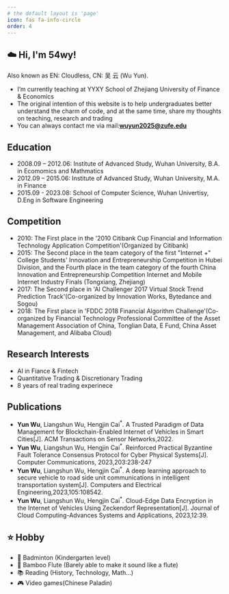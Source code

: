 ```yaml
---
# the default layout is 'page'
icon: fas fa-info-circle
order: 4
---
```



## ☁️ Hi, I'm 54wy!
Also known as EN: Cloudless, CN: 吴 云 (Wu Yun).

- I’m currently teaching at YYXY School of Zhejiang University of Finance & Economics
- The original intention of this website is to help undergraduates better understand the charm of code, and at the same time, share my thoughts on teaching, research and trading
- You can always contact me via mail:**wuyun2025@zufe.edu**


<!-- Education -->
## Education

- 2008.09 – 2012.06: Institute of Advanced Study, Wuhan University, B.A. in Ecomomics and Mathmatics 
- 2012.09 – 2015.06: Institute of Advanced Study, Wuhan University, M.A. in Finance
- 2015.09 - 2023.08: School of Computer Science, Wuhan Univertisy, D.Eng in Software Engineering


<!-- Competition -->
## Competition

- 2010: The First place in the '2010 Citibank Cup Financial and Information Technology Application Competition'(Organized by Citibank) 
- 2015: The Second place in the team category of the first "Internet +" College Students' Innovation and Entrepreneurship Competition in Hubei Division, and the Fourth place in the team category of the fourth China Innovation and Entrepreneurship Competition Internet and Mobile Internet Industry Finals (Tongxiang, Zhejiang)
- 2017: The Second place in 'AI Challenger 2017 Virtual Stock Trend Prediction Track'(Co-organized by Innovation Works, Bytedance and Sogou)
- 2018: The First place in 'FDDC 2018 Financial Algorithm Challenge'(Co-organized by Financial Technology Professional Committee of the Asset Management Association of China, Tonglian Data, E Fund, China Asset Management, and Alibaba Cloud)


<!-- Research Interests -->
## Research Interests

- AI in Fiance & Fintech 
- Quantitative Trading & Discretionary Trading
- 8 years of real trading experinece


<!-- Publications -->
## Publications

- **Yun Wu**, Liangshun Wu, Hengjin Cai<sup>*</sup>. A Trusted Paradigm of Data Management for Blockchain-Enabled Internet of Vehicles in Smart Cities[J]. ACM Transactions on Sensor Networks,2022.
- **Yun Wu**, Liangshun Wu, Hengjin Cai<sup>*</sup>. Reinforced Practical Byzantine Fault Tolerance Consensus Protocol for Cyber Physical Systems[J]. Computer Communications, 2023,203:238-247
- **Yun Wu**, Liangshun Wu, Hengjin Cai<sup>*</sup>. A deep learning approach to secure vehicle to road side unit communications in intelligent transportation system[J]. Computers and Electrical Engineering,2023,105:108542. 
- **Yun Wu**, Liangshun Wu, Hengjin Cai<sup>*</sup>. Cloud-Edge Data Encryption in the Internet of Vehicles Using Zeckendorf Representation[J]. Journal of Cloud Computing-Advances Systems and Applications, 2023,12:39. 


<!-- Hobby -->
## ⭐ Hobby

- 🎾 Badminton (Kindergarten level)
- 🪈 Bamboo Flute (Barely able to make it sound like a flute)
- 📚 Reading (History, Technology, Math...)
- 🎮 Video games(Chinese Paladin)